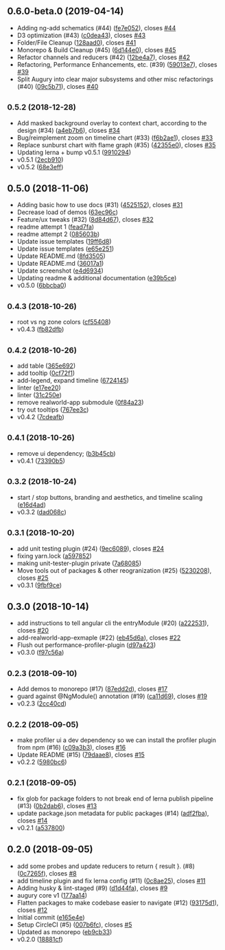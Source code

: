 ## 0.6.0-beta.0 (2019-04-14)

- Adding ng-add schematics (#44) ([fe7e052](https://github.com/rangle/augury-labs/commit/fe7e052)), closes [#44](https://github.com/rangle/augury-labs/issues/44)
- D3 optimization (#43) ([c0dea43](https://github.com/rangle/augury-labs/commit/c0dea43)), closes [#43](https://github.com/rangle/augury-labs/issues/43)
- Folder/File Cleanup ([128aad0](https://github.com/rangle/augury-labs/commit/128aad0)), closes [#41](https://github.com/rangle/augury-labs/issues/41)
- Monorepo & Build Cleanup (#45) ([6d144e0](https://github.com/rangle/augury-labs/commit/6d144e0)), closes [#45](https://github.com/rangle/augury-labs/issues/45)
- Refactor channels and reducers (#42) ([12be4a7](https://github.com/rangle/augury-labs/commit/12be4a7)), closes [#42](https://github.com/rangle/augury-labs/issues/42)
- Refactoring, Performance Enhancements, etc. (#39) ([59013e7](https://github.com/rangle/augury-labs/commit/59013e7)), closes [#39](https://github.com/rangle/augury-labs/issues/39)
- Split Augury into clear major subsystems and other misc refactorings (#40) ([09c5b71](https://github.com/rangle/augury-labs/commit/09c5b71)), closes [#40](https://github.com/rangle/augury-labs/issues/40)

## <small>0.5.2 (2018-12-28)</small>

- Add masked background overlay to context chart, according to the design (#34) ([a4eb7b6](https://github.com/rangle/augury-labs/commit/a4eb7b6)), closes [#34](https://github.com/rangle/augury-labs/issues/34)
- Bug/reimplement zoom on timeline chart (#33) ([f6b2ae1](https://github.com/rangle/augury-labs/commit/f6b2ae1)), closes [#33](https://github.com/rangle/augury-labs/issues/33)
- Replace sunburst chart with flame graph (#35) ([42355e0](https://github.com/rangle/augury-labs/commit/42355e0)), closes [#35](https://github.com/rangle/augury-labs/issues/35)
- Updating lerna + bump v0.5.1 ([9910294](https://github.com/rangle/augury-labs/commit/9910294))
- v0.5.1 ([2ecb910](https://github.com/rangle/augury-labs/commit/2ecb910))
- v0.5.2 ([68e3eff](https://github.com/rangle/augury-labs/commit/68e3eff))

## 0.5.0 (2018-11-06)

- Adding basic how to use docs (#31) ([4525152](https://github.com/rangle/augury-labs/commit/4525152)), closes [#31](https://github.com/rangle/augury-labs/issues/31)
- Decrease load of demos ([63ec96c](https://github.com/rangle/augury-labs/commit/63ec96c))
- Feature/ux tweaks (#32) ([8d84d67](https://github.com/rangle/augury-labs/commit/8d84d67)), closes [#32](https://github.com/rangle/augury-labs/issues/32)
- readme attempt 1 ([fead7fa](https://github.com/rangle/augury-labs/commit/fead7fa))
- readme attempt 2 ([085603b](https://github.com/rangle/augury-labs/commit/085603b))
- Update issue templates ([19ff6d8](https://github.com/rangle/augury-labs/commit/19ff6d8))
- Update issue templates ([e65e251](https://github.com/rangle/augury-labs/commit/e65e251))
- Update README.md ([8fd3505](https://github.com/rangle/augury-labs/commit/8fd3505))
- Update README.md ([36017a1](https://github.com/rangle/augury-labs/commit/36017a1))
- Update screenshot ([e4d6934](https://github.com/rangle/augury-labs/commit/e4d6934))
- Updating readme & additional documentation ([e39b5ce](https://github.com/rangle/augury-labs/commit/e39b5ce))
- v0.5.0 ([6bbcba0](https://github.com/rangle/augury-labs/commit/6bbcba0))

## <small>0.4.3 (2018-10-26)</small>

- root vs ng zone colors ([cf55408](https://github.com/rangle/augury-labs/commit/cf55408))
- v0.4.3 ([fb82dfb](https://github.com/rangle/augury-labs/commit/fb82dfb))

## <small>0.4.2 (2018-10-26)</small>

- add table ([365e692](https://github.com/rangle/augury-labs/commit/365e692))
- add tooltip ([0cf72f1](https://github.com/rangle/augury-labs/commit/0cf72f1))
- add-legend, expand timeline ([6724145](https://github.com/rangle/augury-labs/commit/6724145))
- linter ([e17ee20](https://github.com/rangle/augury-labs/commit/e17ee20))
- linter ([31c250e](https://github.com/rangle/augury-labs/commit/31c250e))
- remove realworld-app submodule ([0f84a23](https://github.com/rangle/augury-labs/commit/0f84a23))
- try out tooltips ([767ee3c](https://github.com/rangle/augury-labs/commit/767ee3c))
- v0.4.2 ([7cdeafb](https://github.com/rangle/augury-labs/commit/7cdeafb))

## <small>0.4.1 (2018-10-26)</small>

- remove ui dependency; ([b3b45cb](https://github.com/rangle/augury-labs/commit/b3b45cb))
- v0.4.1 ([73390b5](https://github.com/rangle/augury-labs/commit/73390b5))

## <small>0.3.2 (2018-10-24)</small>

- start / stop buttons, branding and aesthetics, and timeline scaling ([e16d4ad](https://github.com/rangle/augury-labs/commit/e16d4ad))
- v0.3.2 ([dad068c](https://github.com/rangle/augury-labs/commit/dad068c))

## <small>0.3.1 (2018-10-20)</small>

- add unit testing plugin (#24) ([9ec6089](https://github.com/rangle/augury-labs/commit/9ec6089)), closes [#24](https://github.com/rangle/augury-labs/issues/24)
- fixing yarn.lock ([a597852](https://github.com/rangle/augury-labs/commit/a597852))
- making unit-tester-plugin private ([7a68085](https://github.com/rangle/augury-labs/commit/7a68085))
- Move tools out of packages & other reogranization (#25) ([5230208](https://github.com/rangle/augury-labs/commit/5230208)), closes [#25](https://github.com/rangle/augury-labs/issues/25)
- v0.3.1 ([9fbf9ce](https://github.com/rangle/augury-labs/commit/9fbf9ce))

## 0.3.0 (2018-10-14)

- add instructions to tell angular cli the entryModule (#20) ([a222531](https://github.com/rangle/augury-labs/commit/a222531)), closes [#20](https://github.com/rangle/augury-labs/issues/20)
- add-realworld-app-exmaple (#22) ([eb45d6a](https://github.com/rangle/augury-labs/commit/eb45d6a)), closes [#22](https://github.com/rangle/augury-labs/issues/22)
- Flush out performance-profiler-plugin ([d97a423](https://github.com/rangle/augury-labs/commit/d97a423))
- v0.3.0 ([f97c56a](https://github.com/rangle/augury-labs/commit/f97c56a))

## <small>0.2.3 (2018-09-10)</small>

- Add demos to monorepo (#17) ([87edd2d](https://github.com/rangle/augury-labs/commit/87edd2d)), closes [#17](https://github.com/rangle/augury-labs/issues/17)
- guard against @NgModule() annotation (#19) ([ca11d69](https://github.com/rangle/augury-labs/commit/ca11d69)), closes [#19](https://github.com/rangle/augury-labs/issues/19)
- v0.2.3 ([2cc40cd](https://github.com/rangle/augury-labs/commit/2cc40cd))

## <small>0.2.2 (2018-09-05)</small>

- make profiler ui a dev dependency so we can install the profiler plugin from npm (#16) ([c09a3b3](https://github.com/rangle/augury-labs/commit/c09a3b3)), closes [#16](https://github.com/rangle/augury-labs/issues/16)
- Update README (#15) ([79daae8](https://github.com/rangle/augury-labs/commit/79daae8)), closes [#15](https://github.com/rangle/augury-labs/issues/15)
- v0.2.2 ([5980bc6](https://github.com/rangle/augury-labs/commit/5980bc6))

## <small>0.2.1 (2018-09-05)</small>

- fix glob for package folders to not break end of lerna publish pipeline (#13) ([0b2dab6](https://github.com/rangle/augury-labs/commit/0b2dab6)), closes [#13](https://github.com/rangle/augury-labs/issues/13)
- update package.json metadata for public packages (#14) ([adf2fba](https://github.com/rangle/augury-labs/commit/adf2fba)), closes [#14](https://github.com/rangle/augury-labs/issues/14)
- v0.2.1 ([a537800](https://github.com/rangle/augury-labs/commit/a537800))

## 0.2.0 (2018-09-05)

- add some probes and update reducers to return { result }. (#8) ([0c7265f](https://github.com/rangle/augury-labs/commit/0c7265f)), closes [#8](https://github.com/rangle/augury-labs/issues/8)
- add timeline plugin and fix lerna config (#11) ([0c8ae25](https://github.com/rangle/augury-labs/commit/0c8ae25)), closes [#11](https://github.com/rangle/augury-labs/issues/11)
- Adding husky & lint-staged (#9) ([d1d44fa](https://github.com/rangle/augury-labs/commit/d1d44fa)), closes [#9](https://github.com/rangle/augury-labs/issues/9)
- augury core v1 ([177aa14](https://github.com/rangle/augury-labs/commit/177aa14))
- Flatten packages to make codebase easier to navigate (#12) ([93175d1](https://github.com/rangle/augury-labs/commit/93175d1)), closes [#12](https://github.com/rangle/augury-labs/issues/12)
- Initial commit ([e165e4e](https://github.com/rangle/augury-labs/commit/e165e4e))
- Setup CircleCI (#5) ([007b6fc](https://github.com/rangle/augury-labs/commit/007b6fc)), closes [#5](https://github.com/rangle/augury-labs/issues/5)
- Updated as monorepo ([eb9cb33](https://github.com/rangle/augury-labs/commit/eb9cb33))
- v0.2.0 ([18881cf](https://github.com/rangle/augury-labs/commit/18881cf))
